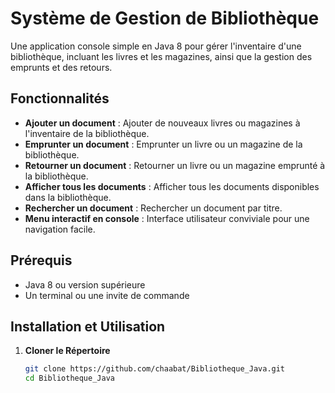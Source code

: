 # Système de Gestion de Bibliothèque

Une application console simple en Java 8 pour gérer l'inventaire d'une bibliothèque, incluant les livres et les magazines, ainsi que la gestion des emprunts et des retours.

## Fonctionnalités

- **Ajouter un document** : Ajouter de nouveaux livres ou magazines à l'inventaire de la bibliothèque.
- **Emprunter un document** : Emprunter un livre ou un magazine de la bibliothèque.
- **Retourner un document** : Retourner un livre ou un magazine emprunté à la bibliothèque.
- **Afficher tous les documents** : Afficher tous les documents disponibles dans la bibliothèque.
- **Rechercher un document** : Rechercher un document par titre.
- **Menu interactif en console** : Interface utilisateur conviviale pour une navigation facile.

## Prérequis

- Java 8 ou version supérieure
- Un terminal ou une invite de commande

## Installation et Utilisation

1. **Cloner le Répertoire**

   ```bash
   git clone https://github.com/chaabat/Bibliotheque_Java.git
   cd Bibliotheque_Java
